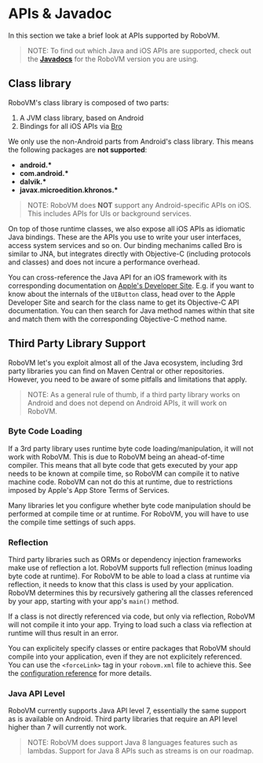 # APIs & Javadoc
In this section we take a brief look at APIs supported by RoboVM.

>NOTE: To find out which Java and iOS APIs are supported, check out the **[Javadocs](http://docs.robovm.com/_index/)** for the RoboVM version you are using.

## Class library
RoboVM's class library is composed of two parts:

1. A JVM class library, based on Android
2. Bindings for all iOS APIs via [Bro](advanced-topics/bro.md)

We only use the non-Android parts from Android's class library. This means the following packages are **not supported**:

* **android.\***
* **com.android.\***
* **dalvik.\***
* **javax.microedition.khronos.\***

>NOTE: RoboVM does **NOT** support any Android-specific APIs on iOS. This includes APIs for UIs or background services.

On top of those runtime classes, we also expose all iOS APIs as idiomatic Java bindings. These are the APIs you use to write your user interfaces, access system services and so on. Our binding mechanims called Bro is similar to JNA, but integrates directly with Objective-C (including protocols and classes) and does not incure a performance overhead.

You can cross-reference the Java API for an iOS framework with its corresponding documentation on [Apple's Developer Site](https://developer.apple.com/library/ios/navigation/). E.g. if you want to know about the internals of the `UIButton` class, head over to the Apple Developer Site and search for the class name to get its Objective-C API documentation. You can then search for Java method names within that site and match them with the corresponding Objective-C method name.

## Third Party Library Support
RoboVM let's you exploit almost all of the Java ecosystem, including 3rd party libraries you can find on Maven Central or other repositories. However, you need to be aware of some pitfalls and limitations that apply.

>NOTE: As a general rule of thumb, if a third party library works on Android and does not depend on Android APIs, it will work on RoboVM.

### Byte Code Loading
If a 3rd party library uses runtime byte code loading/manipulation, it will not work with RoboVM. This is due to RoboVM being an ahead-of-time compiler. This means that all byte code that gets executed by your app needs to be known at compile time, so RoboVM can compile it to native machine code. RoboVM can not do this at runtime, due to restrictions imposed by Apple's App Store Terms of Services.

Many libraries let you configure whether byte code manipulation should be performed at compile time or at runtime. For RoboVM, you will have to use the compile time settings of such apps.

### Reflection
Third party libraries such as ORMs or dependency injection frameworks make use of reflection a lot. RoboVM supports full reflection (minus loading byte code at runtime). For RoboVM to be able to load a class at runtime via reflection, it needs to know that this class is used by your application. RoboVM determines this by recursively gathering all the classes referenced by your app, starting with your app's `main()` method.

If a class is not directly referenced via code, but only via reflection, RoboVM will not compile it into your app. Trying to load such a class via reflection at runtime will thus result in an error.

You can explicitely specify classes or entire packages that RoboVM should compile into your application, even if they are not explicitely referenced. You can use the `<forceLink>` tag in your `robovm.xml` file to achieve this. See the [configuration reference](configuration.md) for more details.

### Java API Level
RoboVM currently supports Java API level 7, essentially the same support as is available on Android. Third party libraries that require an API level higher than 7 will currently not work.

>NOTE: RoboVM does support Java 8 languages features such as lambdas. Support for Java 8 APIs such as streams is on our roadmap.
